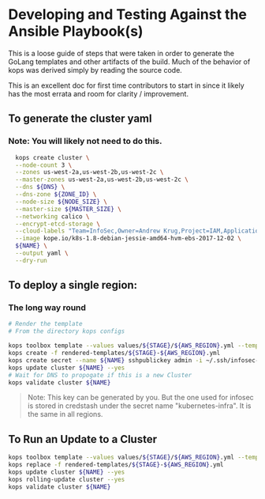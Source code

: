 # Developing and Testing Against the Ansible Playbook(s)

This is a loose guide of steps that were taken in order to generate the GoLang templates
and other artifacts of the build.  Much of the behavior of kops was derived simply by reading
the source code.

This is an excellent doc for first time contributors to start in since it likely has the most
errata and room for clarity / improvement.  

## To generate the cluster yaml
### Note: You will likely not need to do this.

```bash
  kops create cluster \
  --node-count 3 \
  --zones us-west-2a,us-west-2b,us-west-2c \
  --master-zones us-west-2a,us-west-2b,us-west-2c \
  --dns ${DNS} \
  --dns-zone ${ZONE_ID} \
  --node-size ${NODE_SIZE} \
  --master-size ${MASTER_SIZE} \
  --networking calico \
  --encrypt-etcd-storage \
  --cloud-labels "Team=InfoSec,Owner=Andrew Krug,Project=IAM,Application=Kubernetes-Reference" \
  --image kope.io/k8s-1.8-debian-jessie-amd64-hvm-ebs-2017-12-02 \
  ${NAME} \
  --output yaml \
  --dry-run
```

## To deploy a single region:

### The long way round
```bash
# Render the template
# From the directory kops configs

kops toolbox template --values values/${STAGE}/${AWS_REGION}.yml --template cluster-1.0.yml > rendered-templates/${STAGE}-${AWS_REGION}.yml
kops create -f rendered-templates/${STAGE}-${AWS_REGION}.yml
kops create secret --name ${NAME} sshpublickey admin -i ~/.ssh/infosec-infra.pub
kops update cluster ${NAME} --yes
# Wait for DNS to propogate if this is a new Cluster
kops validate cluster ${NAME}

```

> Note: This key can be generated by you.  But the one used for infosec is stored in credstash
under the secret name "kubernetes-infra".  It is the same in all regions.

## To Run an Update to a Cluster

```bash
kops toolbox template --values values/${STAGE}/${AWS_REGION}.yml --template cluster-1.0.yml > rendered-templates/${STAGE}-${AWS_REGION}.yml
kops replace -f rendered-templates/${STAGE}-${AWS_REGION}.yml
kops update cluster ${NAME} --yes
kops rolling-update cluster --yes
kops validate cluster ${NAME}
```
